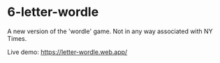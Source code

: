 # 6-letter-wordle
A new version of the 'wordle' game. Not in any way associated with NY Times.

Live demo: https://letter-wordle.web.app/
